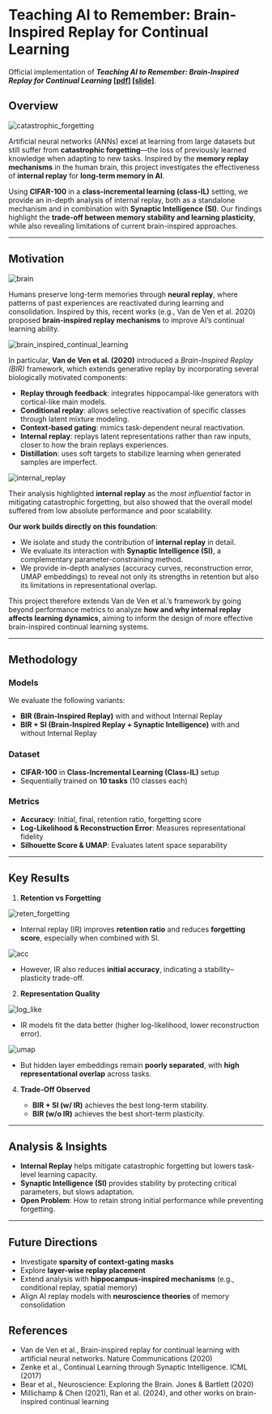 # Teaching AI to Remember: Brain-Inspired Replay for Continual Learning

Official implementation of **_Teaching AI to Remember: Brain-Inspired Replay for Continual Learning_ [[pdf]](https://drive.google.com/file/d/1HcYfSXhaHh8bmBdXqJt7Jze87Srz868s/view?usp=sharing) [[slide]](https://drive.google.com/file/d/15gnBtbCtdeQ29YvVxPGtNSGcgVPlphpO/view?usp=sharing)**.

## Overview

![catastrophic_forgetting](img/catastrophic_forgetting.png)

Artificial neural networks (ANNs) excel at learning from large datasets but still suffer from **catastrophic forgetting**—the loss of previously learned knowledge when adapting to new tasks. Inspired by the **memory replay mechanisms** in the human brain, this project investigates the effectiveness of **internal replay** for **long-term memory in AI**.  

Using **CIFAR-100** in a **class-incremental learning (class-IL)** setting, we provide an in-depth analysis of internal replay, both as a standalone mechanism and in combination with **Synaptic Intelligence (SI)**. Our findings highlight the **trade-off between memory stability and learning plasticity**, while also revealing limitations of current brain-inspired approaches.  

---

## Motivation

![brain](img/brain.png)

Humans preserve long-term memories through **neural replay**, where patterns of past experiences are reactivated during learning and consolidation. Inspired by this, recent works (e.g., Van de Ven et al. 2020) proposed **brain-inspired replay mechanisms** to improve AI’s continual learning ability.  

![brain_inspired_continual_learning](img/brain_inspired_continual_learning.png)

In particular, **Van de Ven et al. (2020)** introduced a *Brain-Inspired Replay (BIR)* framework, which extends generative replay by incorporating several biologically motivated components:
- **Replay through feedback**: integrates hippocampal-like generators with cortical-like main models.  
- **Conditional replay**: allows selective reactivation of specific classes through latent mixture modeling.  
- **Context-based gating**: mimics task-dependent neural reactivation.  
- **Internal replay**: replays latent representations rather than raw inputs, closer to how the brain replays experiences.  
- **Distillation**: uses soft targets to stabilize learning when generated samples are imperfect.  

![internal_replay](img/internal_replay.png)

Their analysis highlighted **internal replay** as the *most influential* factor in mitigating catastrophic forgetting, but also showed that the overall model suffered from low absolute performance and poor scalability.  

**Our work builds directly on this foundation**:  
- We isolate and study the contribution of **internal replay** in detail.  
- We evaluate its interaction with **Synaptic Intelligence (SI)**, a complementary parameter-constraining method.  
- We provide in-depth analyses (accuracy curves, reconstruction error, UMAP embeddings) to reveal not only its strengths in retention but also its limitations in representational overlap.  

This project therefore extends Van de Ven et al.’s framework by going beyond performance metrics to analyze **how and why internal replay affects learning dynamics**, aiming to inform the design of more effective brain-inspired continual learning systems.  

---

## Methodology

### Models
We evaluate the following variants:
- **BIR (Brain-Inspired Replay)** with and without Internal Replay  
- **BIR + SI (Brain-Inspired Replay + Synaptic Intelligence)** with and without Internal Replay  

### Dataset
- **CIFAR-100** in **Class-Incremental Learning (Class-IL)** setup  
- Sequentially trained on **10 tasks** (10 classes each)  

### Metrics
- **Accuracy**: Initial, final, retention ratio, forgetting score  
- **Log-Likelihood & Reconstruction Error**: Measures representational fidelity  
- **Silhouette Score & UMAP**: Evaluates latent space separability  

---

## Key Results

1. **Retention vs Forgetting**

![reten_forgetting](img/reten_forgetting.png)

   - Internal replay (IR) improves **retention ratio** and reduces **forgetting score**, especially when combined with SI. 

![acc](img/acc.png)

   - However, IR also reduces **initial accuracy**, indicating a stability–plasticity trade-off.  

2. **Representation Quality**

![log_like](img/log_like.png)

   - IR models fit the data better (higher log-likelihood, lower reconstruction error).

![umap](img/umap.png)

   - But hidden layer embeddings remain **poorly separated**, with **high representational overlap** across tasks.  

4. **Trade-Off Observed**

   - **BIR + SI (w/ IR)** achieves the best long-term stability.  
   - **BIR (w/o IR)** achieves the best short-term plasticity.  

---

## Analysis & Insights
- **Internal Replay** helps mitigate catastrophic forgetting but lowers task-level learning capacity.  
- **Synaptic Intelligence (SI)** provides stability by protecting critical parameters, but slows adaptation.  
- **Open Problem**: How to retain strong initial performance while preventing forgetting.  

---
## Future Directions
- Investigate **sparsity of context-gating masks**
- Explore **layer-wise replay placement**
- Extend analysis with **hippocampus-inspired mechanisms** (e.g., conditional replay, spatial memory)
- Align AI replay models with **neuroscience theories** of memory consolidation

## References
- Van de Ven et al., Brain-inspired replay for continual learning with artificial neural networks. Nature Communications (2020)
- Zenke et al., Continual Learning through Synaptic Intelligence. ICML (2017)
- Bear et al., Neuroscience: Exploring the Brain. Jones & Bartlett (2020)
- Millichamp & Chen (2021), Ran et al. (2024), and other works on brain-inspired continual learning
